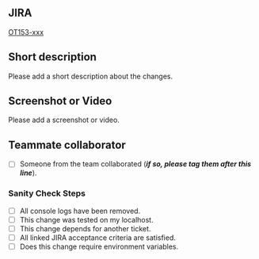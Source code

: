 ## JIRA
[OT153-xxx](https://alkemy-labs.atlassian.net/browse/OT153-XXX)

## Short description

Please add a short description about the changes.

## Screenshot or Video

Please add a screenshot or video.

## Teammate collaborator

- [ ] Someone from the team collaborated (**_if so, please tag them after this line_**).

### Sanity Check Steps

- [ ] All console logs have been removed.
- [ ] This change was tested on my localhost.
- [ ] This change depends for another ticket.
- [ ] All linked JIRA acceptance criteria are satisfied.
- [ ] Does this change require environment variables.
